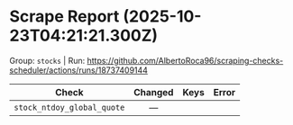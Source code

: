 # Scrape Report (2025-10-23T04:21:21.300Z)

Group: `stocks`  |  Run: https://github.com/AlbertoRoca96/scraping-checks-scheduler/actions/runs/18737409144

| Check | Changed | Keys | Error |
|---|:---:|:--|:--|
| `stock_ntdoy_global_quote` | — |  |  |

